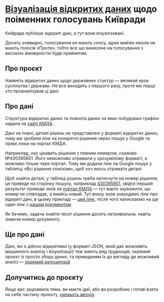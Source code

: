 # [Візуалізація відкритих даних](https://beyond-danube.github.io/kmr-viz/) щодо поіменних голосувань Київради
Київрада публікує відкриті дані, а тут вони візуалізовані.
  
Досить очевидно, голосування не мають сенсу, адже майже ніколи не мають голосів «Проти», тобто все що винесене на голосування з високою ймовірністю буде прийнятим.

## Про проєкт
Наявніть відкритих даних щодо державних стуктур — великий крок суспільтва і держави. Не все виходить з першого разу, проте ми перші хто проаналізував ці дані.

## Про дані
Структура відкритих даних та повнота даних на яких побудовані графіки надана на [cайті КМДА](https://kmr.gov.ua/uk/result_golosuvanya).
  
Дані не повні, деталі рішень не представлені у форматі відкритих даних, тому ми зробили лінк на конкретні рішення через пошук у Google та прямі лінки на портал КМДА. 
  
Наприклад, нас цікавить рішення з певним номером, скажімо №430395651. Його неможливо отримати у зрозумілому форматі, а можливо тільки чере портал. Тому ми додали лінк на Google пошук у таблитці «Всі рішення списком», щоб хоч якось отримати деталі.
  
Щоб знайти деталі, у таблиці рішень треба натиснути на номер рішення, це приведе на сторінку пошуку, наприклад [430395651](https://www.google.com/search?q=%22430395651%22), звідти перший результат приведе знов на [портал КМДА](https://kmr.gov.ua/en/node/42312) — тут варто зауважити, що номер не співпадає, а якийсь новий. Тут внизу знов знаходимо лінк про відкриті дані, в цьому прикладі — [цей лінк](https://kmr.ligazakon.net/?dbegin=21.10.2021&dend=21.10.2021&number=3081%2F3122&status=ALL&srt=1&max=100), після чого натискаємо на ще один лінк з [нашим документом](https://kmr.ligazakon.net/document/mr212890$2021_10_21)
  
Як бачимо, задача знайти тескт рішення досить нетривіальна, навіть знаючи номер документу.
  
## Ще про дані
Дані, які є дійсно відкритими (у форматі JSON, який дає можливіть машинного аналізу і візуалізації) теж мають ряд труднощів, окремий проєкт із просто збору даних, та приведеням їх до вигляду де можливий аналіз — [окремий репозиторій](https://github.com/beyond-danube/kmr-data/)
  
## Долучитись до проєкту
Якщо вас зацікавила тема, ви маєте ідеї, або ви розробник і готові взяти на себе частину проєкту, [напишіть автору](https://siniavtsev.io/Contact-323c206d1bbd4b218d8a4e2ad47c67e9).

